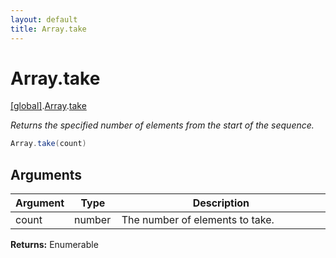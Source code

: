 ```yaml
---
layout: default
title: Array.take
---
```


# Array.take

[\[global\]]({{site.baseurl}}/docs/).[Array]({{site.baseurl}}/docs/Array/).[take]({{site.baseurl}}/docs/Array/take/)

_Returns the specified number of elements from the start of the sequence._

```cs
Array.take(count)
```

## Arguments

<table>
  <col width="15%">
  <col width="15%">
  <thead>
    <tr>
      <th>Argument</th>
      <th>Type</th>
      <th>Description</th>
    </tr>
  </thead>
  <tbody>
    <tr>
      <td>count</td>
      <td>number</td>
      <td>The number of elements to take.</td>
    </tr>
  </tbody>
</table>

**Returns:** Enumerable
